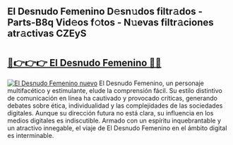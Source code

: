 ## El Desnudo Femenino D𝚎sn𝚞dos filtr𝚊dos - Parts-B8q Vid𝚎os f𝚘tos - N𝚞evas filtr𝚊ciones atr𝚊ctivas CZEyS

# <h2><a href="http://mb1fwmm.tromn.icu/?c=El+Desnudo+Femenino">🔗👉👉👉 El Desnudo Femenino 🔗🔗</a></h2>

[![El Desnudo Femenino nuevo](https://i.imgur.com/pEAQMta.gif)](http://mb1fwmm.tromn.icu/?c=El+Desnudo+Femenino)
El Desnudo Femenino, un personaje multifacético y estimulante, elude la comprensión fácil. Su estilo distintivo de comunicación en línea ha cautivado y provocado críticas, generando debates sobre ética, individualidad y las complejidades de las sociedades digitales. Aunque su dirección futura no está clara, su influencia en los medios digitales es indiscutible. Armado con un espíritu inquebrantable y un atractivo innegable, el viaje de El Desnudo Femenino en el ámbito digital es interminable.

